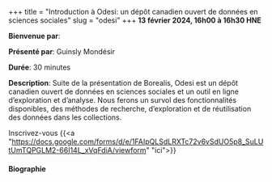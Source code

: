 +++
title = "Introduction à Odesi: un dépôt canadien ouvert de données en sciences sociales"
slug = "odesi"
+++
**13 février 2024, 16h00 à 16h30 HNE**

**Bienvenue par**: 

**Présenté par**: Guinsly Mondésir

**Durée**: 30 minutes

**Description**: Suite de la présentation de Borealis, Odesi est un dépôt canadien ouvert de données en
sciences sociales et un outil en ligne d’exploration et d’analyse. Nous ferons un survol des fonctionnalités
disponibles, des méthodes de recherche, d’exploration et de réutilisation des données dans les collections.

Inscrivez-vous {{<a "https://docs.google.com/forms/d/e/1FAIpQLSdLRXTc72v6vSdUO5p8_SuLUtUmTQPGLM2-66I14L_xVqFdiA/viewform" "ici">}}

<!-- Le même séminaire [en français](/template). -->

#### Biographie

